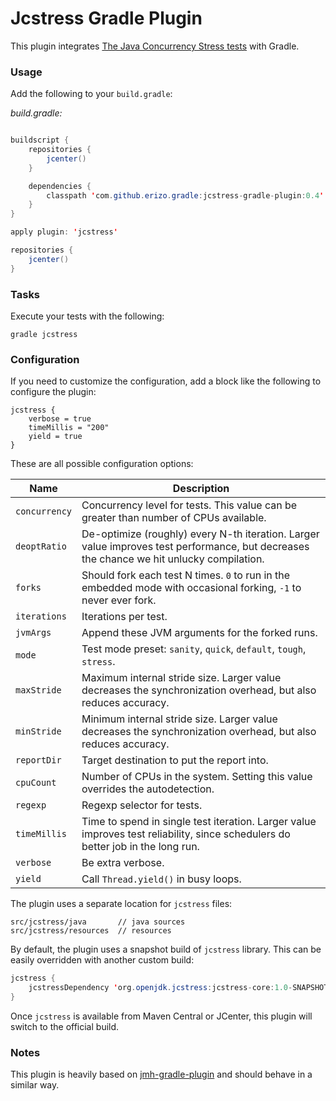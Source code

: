 # Jcstress Gradle Plugin
This plugin integrates [The Java Concurrency Stress tests](http://openjdk.java.net/projects/code-tools/jcstress) with Gradle.

### Usage

Add the following to your `build.gradle`:

_build.gradle:_
```java

buildscript {
    repositories {
        jcenter()
    }

    dependencies {
        classpath 'com.github.erizo.gradle:jcstress-gradle-plugin:0.4'
    }
}

apply plugin: 'jcstress'

repositories {
    jcenter()
}

```
### Tasks

Execute your tests with the following:

```
gradle jcstress
```

### Configuration

If you need to customize the configuration, add a block like the following to configure the plugin:

```
jcstress {
    verbose = true
    timeMillis = "200"
    yield = true
}
```

These are all possible configuration options:

| Name | Description |
| --- | --- |
| `concurrency` | Concurrency level for tests. This value can be greater than number of CPUs available. |
| `deoptRatio` | De-optimize (roughly) every N-th iteration. Larger value improves test performance, but decreases the chance we hit unlucky compilation. |
| `forks` | Should fork each test N times. `0` to run in the embedded mode with occasional forking, `-1` to never ever fork. |
| `iterations`   | Iterations per test. |
| `jvmArgs`   | Append these JVM arguments for the forked runs. |
| `mode`   | Test mode preset: `sanity`, `quick`, `default`, `tough`, `stress`. |
| `maxStride`   | Maximum internal stride size. Larger value decreases the synchronization overhead, but also reduces accuracy. |
| `minStride`   | Minimum internal stride size. Larger value decreases the synchronization overhead, but also reduces accuracy. |
| `reportDir`   | Target destination to put the report into. |
| `cpuCount`   | Number of CPUs in the system. Setting this value overrides the autodetection. |
| `regexp`   | Regexp selector for tests. |
| `timeMillis`   | Time to spend in single test iteration. Larger value improves test reliability, since schedulers do better job in the long run. |
| `verbose`   | Be extra verbose. |
| `yield`   | Call `Thread.yield()` in busy loops. |


The plugin uses a separate location for `jcstress` files:

```
src/jcstress/java       // java sources
src/jcstress/resources  // resources
```

By default, the plugin uses a snapshot build of `jcstress` library. This can be easily overridden with another custom build:

```java
jcstress {
    jcstressDependency 'org.openjdk.jcstress:jcstress-core:1.0-SNAPSHOT'
}
```

Once `jcstress` is available from Maven Central or JCenter, this plugin will switch to the official build.

### Notes

This plugin is heavily based on [jmh-gradle-plugin](https://github.com/melix/jmh-gradle-plugin) and should behave in a similar way.
